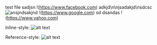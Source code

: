 test file
sadjsn
!(https://www.facebook.com)
adkjd\n\njsadakjd\nsdcsc
![ansjndsakjnd](https://github.com/ruthtxh/exclamation-mark-test/raw/main/dog.jpg)
!(https://www.google.com) sd dsandas
!(https://www.yahoo.com)

Inline-style: 
![alt text](url "Logo Title Text 1")

Reference-style: 
![alt text][logo]

[logo]: url "Logo Title Text 2"
